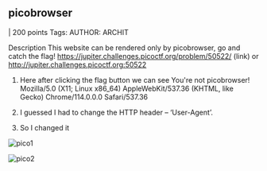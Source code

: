 ## picobrowser
 | 200 points
Tags: 
AUTHOR: ARCHIT

Description
This website can be rendered only by picobrowser, go and catch the flag! https://jupiter.challenges.picoctf.org/problem/50522/ (link) or http://jupiter.challenges.picoctf.org:50522

1) Here after clicking the flag button we can see 
You're not picobrowser! Mozilla/5.0 (X11; Linux x86_64) AppleWebKit/537.36 (KHTML, like Gecko) Chrome/114.0.0.0 Safari/537.36

2) I guessed I had to change the HTTP header – ‘User-Agent’. 
3) So I changed it 

![pico1](https://github.com/fahimalshihab/PicoCTF/assets/97816146/d50ddc0b-bfd7-4bfc-95ad-48025bcff238)

![pico2](https://github.com/fahimalshihab/PicoCTF/assets/97816146/340abdd6-ad74-4fca-bab4-6196e968908e)
